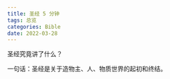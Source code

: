 ```yaml
---
title: 圣经 5 分钟
tags: 总览
categories: Bible
date: 2022-03-28
---
```


圣经究竟讲了什么？

一句话：圣经是关于造物主、人、物质世界的起初和终结。
